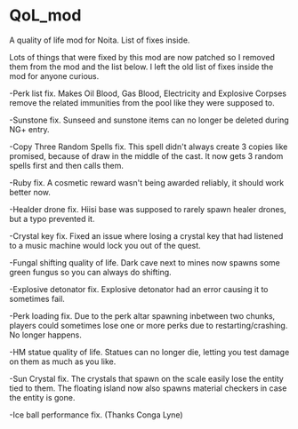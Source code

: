 # QoL_mod
A quality of life mod for Noita. List of fixes inside.

Lots of things that were fixed by this mod are now patched so I removed them from the mod and the list below. I left the old list of fixes inside the mod for anyone curious.

-Perk list fix. Makes Oil Blood, Gas Blood, Electricity and Explosive Corpses remove the related immunities from the pool like they were supposed to.

-Sunstone fix. Sunseed and sunstone items can no longer be deleted during NG+ entry.

-Copy Three Random Spells fix. This spell didn't always create 3 copies like promised, because of draw in the middle of the cast. It now gets 3 random spells first and then calls them.

-Ruby fix. A cosmetic reward wasn't being awarded reliably, it should work better now.

-Healder drone fix. Hiisi base was supposed to rarely spawn healer drones, but a typo prevented it.

-Crystal key fix. Fixed an issue where losing a crystal key that had listened to a music machine would lock you out of the quest.

-Fungal shifting quality of life. Dark cave next to mines now spawns some green fungus so you can always do shifting.

-Explosive detonator fix. Explosive detonator had an error causing it to sometimes fail.

-Perk loading fix. Due to the perk altar spawning inbetween two chunks, players could sometimes lose one or more perks due to restarting/crashing. No longer happens.

-HM statue quality of life. Statues can no longer die, letting you test damage on them as much as you like.

-Sun Crystal fix. The crystals that spawn on the scale easily lose the entity tied to them. The floating island now also spawns material checkers in case the entity is gone.

-Ice ball performance fix. (Thanks Conga Lyne)
